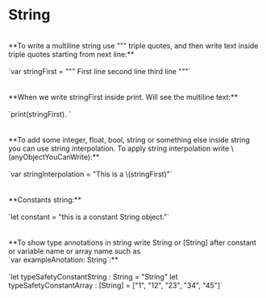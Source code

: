 #  String 

<br />
**To write a multiline string use """ triple quotes, and then write text inside triple quotes starting from next line:** 
<br />
<br />
`var stringFirst = """
First line 
second line 
third line
"""`
<br />
<br />
<br />
**When we write  stringFirst  inside print. Will see the multiline text:**
<br />
<br />
`print(stringFirst). `
<br />
<br />
<br />
**To add some integer, float, bool, string or something else inside string you can use  string interpolation. To apply string interpolation write \(anyObjectYouCanWrite):**
<br />
<br />
`var stringInterpolation = "This is a \(stringFirst)"`
<br />
<br />
<br />
**Constants string:**
<br />
<br />
`let constant = "this is a constant String object."`
<br />
<br />
<br />
**To show type annotations in string write String or [String] after constant or variable name or array name such as
<br />`var exampleAnotation: String`:**
<br />
<br />
`let typeSafetyConstantString : String = "String"
let typeSafetyConstantArray : [String] = ["1", "12", "23", "34", "45"]`
